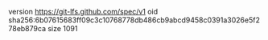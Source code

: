 version https://git-lfs.github.com/spec/v1
oid sha256:6b07615683ff09c3c10768778db486cb9abcd9458c0391a3026e5f278eb879ca
size 1091
